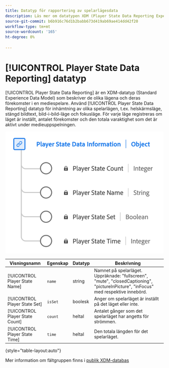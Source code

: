 ```yaml
---
title: Datatyp för rapportering av spelarlägesdata
description: Läs mer om datatypen XDM (Player State Data Reporting Experience Data Model).
source-git-commit: b6b916c76d1b2babb673d419ab69ae414dd42f20
workflow-type: tm+mt
source-wordcount: '165'
ht-degree: 0%

---
```


# [!UICONTROL Player State Data Reporting] datatyp

[!UICONTROL Player State Data Reporting] är en XDM-datatyp (Standard Experience Data Model) som beskriver de olika lägena och deras förekomster i en mediespelare. Använd [!UICONTROL Player State Data Reporting] datatyp för inhämtning av olika spelarlägen, t.ex. helskärmsläge, stängd bildtext, bild-i-bild-läge och fokusläge. För varje läge registreras om läget är inställt, antalet förekomster och den totala varaktighet som det är aktivt under medieuppspelningen.

![Ett diagram över datatypen Player State Data Reporting.](../images/data-types/player-state-data-information.png)

| Visningsnamn | Egenskap | Datatyp | Beskrivning |
|-------------------|----------------|-----------|----------------------------------------------|
| [!UICONTROL Player State Name] | `name` | string | Namnet på spelarläget. Uppräknade: &quot;fullscreen&quot;, &quot;mute&quot;, &quot;closedCaptioning&quot;, &quot;pictureInPicture&quot;, &quot;inFocus&quot; med respektive innebörd. |
| [!UICONTROL Player State Set] | `isSet` | boolesk | Anger om spelarläget är inställt på det läget eller inte. |
| [!UICONTROL Player State Count] | `count` | heltal | Antalet gånger som det spelarläget har angetts för strömmen. |
| [!UICONTROL Player State Time] | `time` | heltal | Den totala längden för det spelarläget. |

{style="table-layout:auto"}

Mer information om fältgruppen finns i [publik XDM-databas](https://github.com/adobe/xdm/blob/master/components/datatypes/playerstatedata.schema.json)
